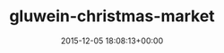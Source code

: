 ---
title:		"gluwein-christmas-market"
type:		"photos"
mediatype:		"upload"
description:		"TBC"
date:		"2015-12-05 18:08:13+00:00"
album:		"city"
filename:		"gluwein-christmas-market.md"
series:		""
cl_public_id:		"city/gluwein-christmas-market"
cl_version:		1497000304
format:		"tiff"
bytes:		5899528
width:		2158
height:		1440
colours:
- "#1D1010"
- "#050104"
- "#020002"
- "#100304"
- "#090408"
- "#D4C0CF"
- "#0C0A0A"
- "#E8D4D5"
- "#DE937B"
- "#040205"
- "#241F11"
- "#784242"
- "#7C523F"
- "#1D2C1B"
- "#D58077"
- "#7D676A"
- "#000001"
- "#DCD4E2"
- "#2B3219"
- "#7B633D"
- "#8F7787"
- "#7B2E14"
- "#ADC8B2"
exposure_mode:		"Auto"
program:		"Aperture-priority AE"
aperture:		"2.8"
focal_length:		"24.0 mm"
iso:		"2500"
shutter_speed:		"1/400"
metering:		"Multi-segment"
flash:		"Off, Did not fire"
white_balance:		"Custom"
colour_temp:		"4150"
has_crop:		"false"
orientation:		"Horizontal (normal)"
camera_model:		"NIKON D800"
lens_info:		"24-70mm f/2.8"
artist:		"No artist info"
x_resolution:		"300"
y_resolution:		"300"
---